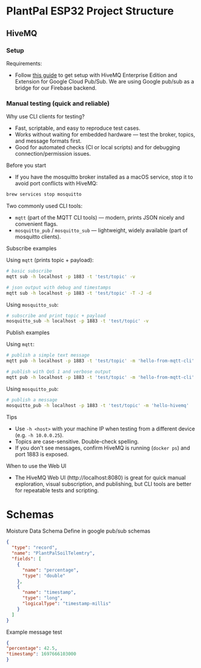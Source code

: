 # PlantPal ESP32 Project Structure


## HiveMQ
### Setup
Requirements:
- Follow [this guide](https://docs.hivemq.com/hivemq-google-cloud-pubsub-extension/latest/index.html) to get setup with HiveMQ Enterprise Edition and Extension for Google Cloud Pub/Sub. We are using Google pub/sub as a bridge for our Firebase backend.

### Manual testing (quick and reliable)

Why use CLI clients for testing?
- Fast, scriptable, and easy to reproduce test cases.
- Works without waiting for embedded hardware — test the broker, topics, and message formats first.
- Good for automated checks (CI or local scripts) and for debugging connection/permission issues.

Before you start
- If you have the mosquitto broker installed as a macOS service, stop it to avoid port conflicts with HiveMQ:

```bash
brew services stop mosquitto
```

Two commonly used CLI tools:

- `mqtt` (part of the MQTT CLI tools) — modern, prints JSON nicely and convenient flags.
- `mosquitto_pub` / `mosquitto_sub` — lightweight, widely available (part of mosquitto clients).

Subscribe examples

Using `mqtt` (prints topic + payload):

```bash
# basic subscribe
mqtt sub -h localhost -p 1883 -t 'test/topic' -v

# json output with debug and timestamps
mqtt sub -h localhost -p 1883 -t 'test/topic' -T -J -d
```

Using `mosquitto_sub`:

```bash
# subscribe and print topic + payload
mosquitto_sub -h localhost -p 1883 -t 'test/topic' -v
```

Publish examples

Using `mqtt`:

```bash
# publish a simple text message
mqtt pub -h localhost -p 1883 -t 'test/topic' -m 'hello-from-mqtt-cli'

# publish with QoS 1 and verbose output
mqtt pub -h localhost -p 1883 -t 'test/topic' -m 'hello-from-mqtt-cli' -q 1 -v
```

Using `mosquitto_pub`:

```bash
# publish a message
mosquitto_pub -h localhost -p 1883 -t 'test/topic' -m 'hello-hivemq'
```

Tips
- Use `-h <host>` with your machine IP when testing from a different device (e.g. `-h 10.0.0.25`).
- Topics are case-sensitive. Double-check spelling.
- If you don't see messages, confirm HiveMQ is running (`docker ps`) and port 1883 is exposed.

When to use the Web UI
- The HiveMQ Web UI (http://localhost:8080) is great for quick manual exploration, visual subscription, and publishing, but CLI tools are better for repeatable tests and scripting.

# Schemas

Moisture Data Schema
Define in google pub/sub schemas
```json
{
  "type": "record",
  "name": "PlantPalSoilTelemtry",
  "fields": [
    {
      "name": "percentage",
      "type": "double"
    },
    {
      "name": "timestamp",
      "type": "long",
      "logicalType": "timestamp-millis"
    }
  ]
}
```

Example message test
```json
{
"percentage": 42.5,
"timestamp": 1697666103000
}
```
